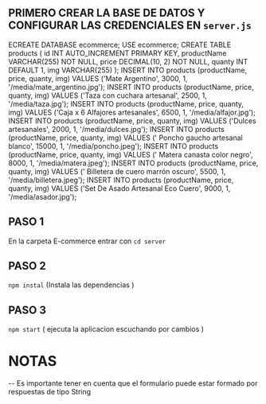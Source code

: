

## PRIMERO CREAR LA BASE DE DATOS Y CONFIGURAR LAS CREDENCIALES EN `server.js`
ECREATE DATABASE ecommerce;
USE ecommerce;
CREATE TABLE products (
    id INT AUTO_INCREMENT PRIMARY KEY,
    productName VARCHAR(255) NOT NULL,
    price DECIMAL(10, 2) NOT NULL,
    quanty INT DEFAULT 1,
    img VARCHAR(255)
);
INSERT INTO products (productName, price, quanty, img) VALUES ('Mate Argentino', 3000, 1, '/media/mate_argentino.jpg');
INSERT INTO products (productName, price, quanty, img) VALUES ('Taza con cuchara artesanal', 2500, 1, '/media/taza.jpg');
INSERT INTO products (productName, price, quanty, img) VALUES ('Caja x 6 Alfajores artesanales', 6500, 1, '/media/alfajor.jpg');
INSERT INTO products (productName, price, quanty, img) VALUES ('Dulces artesanales', 2000, 1, '/media/dulces.jpg');
INSERT INTO products (productName, price, quanty, img) VALUES (' Poncho gaucho artesanal blanco', 15000, 1, '/media/poncho.jpeg');
INSERT INTO products (productName, price, quanty, img) VALUES (' Matera canasta color negro', 8000, 1, '/media/matera.jpeg');
INSERT INTO products (productName, price, quanty, img) VALUES (' Billetera de cuero marrón oscuro', 5500, 1, '/media/billetera.jpeg');
INSERT INTO products (productName, price, quanty, img) VALUES ('Set De Asado Artesanal Eco Cuero', 9000, 1, '/media/asador.jpg');

## PASO 1
En la carpeta E-commerce entrar con 
`cd server`

## PASO 2
`npm instal`
(Instala las dependencias  )

## PASO 3
`npm start`
( ejecuta la aplicacion escuchando por cambios )

# NOTAS
-- Es importante tener en cuenta que el formulario puede estar formado por respuestas de tipo String 
